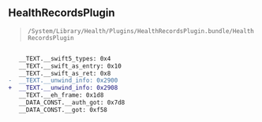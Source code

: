 ## HealthRecordsPlugin

> `/System/Library/Health/Plugins/HealthRecordsPlugin.bundle/HealthRecordsPlugin`

```diff

   __TEXT.__swift5_types: 0x4
   __TEXT.__swift_as_entry: 0x10
   __TEXT.__swift_as_ret: 0x8
-  __TEXT.__unwind_info: 0x2900
+  __TEXT.__unwind_info: 0x2908
   __TEXT.__eh_frame: 0x1d8
   __DATA_CONST.__auth_got: 0x7d8
   __DATA_CONST.__got: 0xf58

```
